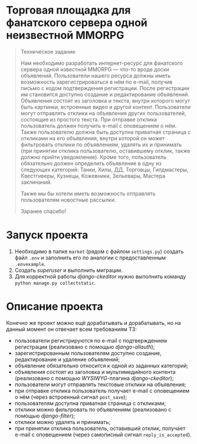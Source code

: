# Торговая площадка для фанатского сервера одной неизвестной MMORPG

> Техническое задание
> 
> Нам необходимо разработать интернет-ресурс для фанатского сервера одной известной MMORPG — что-то вроде доски объявлений. Пользователи нашего ресурса должны иметь возможность зарегистрироваться в нём по e-mail, получив письмо с кодом подтверждения регистрации. После регистрации им становится доступно создание и редактирование объявлений. Объявления состоят из заголовка и текста, внутри которого могут быть картинки, встроенные видео и другой контент. Пользователи могут отправлять отклики на объявления других пользователей, состоящие из простого текста. При отправке отклика пользователь должен получить e-mail с оповещением о нём. Также пользователю должна быть доступна приватная страница с откликами на его объявления, внутри которой он может фильтровать отклики по объявлениям, удалять их и принимать (при принятии отклика пользователю, оставившему отклик, также должно прийти уведомление). Кроме того, пользователь обязательно должен определить объявление в одну из следующих категорий: Танки, Хилы, ДД, Торговцы, Гилдмастеры, Квестгиверы, Кузнецы, Кожевники, Зельевары, Мастера заклинаний.
> 
> Также мы бы хотели иметь возможность отправлять пользователям новостные рассылки.
> 
> Заранее спасибо!

# Запуск проекта

1. Необходимо в папке `market` (рядом с файлом `settings.py`) создать файл `.env` и заполнить его по аналогии с предоставленным `.envexample`.
2. Создать _superuser_ и выполнить миграции.
3. Для корректной работы _django-ckeditor_ нужно выполнить команду `python manage.py collectstatic`.

# Описание проекта

Конечно же проект можно ещё дорабатывать и дорабатывать, но на данный момент он отвечает всем требованиям ТЗ:
- пользователи регистрируются по e-mail с подтверждением регистрации (реализовано с помощью _django-allauth_);
- зарегистрированным пользователям доступно создание, редактирование и удаление объявлений;
- объявление обязательно относится к одной из заданных категорий;
- объявления состоят из заголовка и мультимедийного контента (реализовано с помощью _WYSIWYG_-плагина _django-ckeditor_);
- пользователи могут отправлять текстовые отклики на объявления;
- при отправке отклика пользователь получает e-mail с оповещением о нём (через встроенный сигнал `post_save`);
- пользователям доступна приватная страница с откликами;
- отклики можно фильтровать по объявлениям (реализовано с помощью _django-filter_);
- отклики можно удалять и принимать;
- при принятии отклика пользователь, оставивший отклик, получает e-mail с оповещением (через самописный сигнал `reply_is_accepted`).
